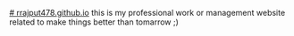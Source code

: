 <a href="index.html"># rrajput478.github.io</a>
this is my professional work or management website related to make things better than tomarrow ;)
